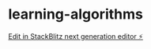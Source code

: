 # learning-algorithms

[Edit in StackBlitz next generation editor ⚡️](https://stackblitz.com/~/github.com/arczik-recruteiro/learning-algorithms)